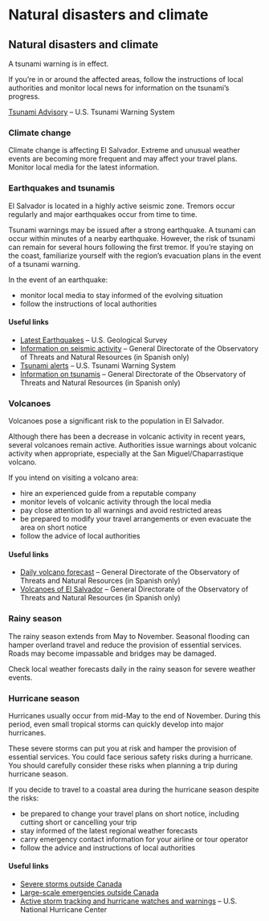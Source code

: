 # Natural disasters and climate

## Natural disasters and climate

A tsunami warning is in effect.

If you’re in or around the affected areas, follow the instructions of local authorities and monitor local news for information on the tsunami’s progress.

[Tsunami Advisory](http://www.tsunami.gov/) – U.S. Tsunami Warning System

### Climate change

Climate change is affecting El Salvador. Extreme and unusual weather events are becoming more frequent and may affect your travel plans. Monitor local media for the latest information.

### Earthquakes and tsunamis

El Salvador is located in a highly active seismic zone. Tremors occur regularly and major earthquakes occur from time to time.

Tsunami warnings may be issued after a strong earthquake. A tsunami can occur within minutes of a nearby earthquake. However, the risk of tsunami can remain for several hours following the first tremor. If you’re staying on the coast, familiarize yourself with the region’s evacuation plans in the event of a tsunami warning.

In the event of an earthquake:

* monitor local media to stay informed of the evolving situation
* follow the instructions of local authorities

#### Useful links

* [Latest Earthquakes](https://earthquake.usgs.gov/earthquakes/map/) – U.S. Geological Survey
* [Information on seismic activity](https://www.snet.gob.sv/informacion/?area=sismologia) – General Directorate of the Observatory of Threats and Natural Resources (in Spanish only)
* [Tsunami alerts](http://tsunami.gov/) – U.S. Tsunami Warning System
* [Information on tsunamis](https://www.snet.gob.sv/informacion/?area=tsunamis) – General Directorate of the Observatory of Threats and Natural Resources (in Spanish only)

### Volcanoes

Volcanoes pose a significant risk to the population in El Salvador.

Although there has been a decrease in volcanic activity in recent years, several volcanoes remain active. Authorities issue warnings about volcanic activity when appropriate, especially at the San Miguel/Chaparrastique volcano.

If you intend on visiting a volcano area:

* hire an experienced guide from a reputable company
* monitor levels of volcanic activity through the local media
* pay close attention to all warnings and avoid restricted areas
* be prepared to modify your travel arrangements or even evacuate the area on short notice
* follow the advice of local authorities

#### Useful links

* [Daily volcano forecast](https://www.snet.gob.sv/) – General Directorate of the Observatory of Threats and Natural Resources (in Spanish only)
* [Volcanoes of El Salvador](https://www.snet.gob.sv/ver/volcanologia) – General Directorate of the Observatory of Threats and Natural Resources (in Spanish only)

### Rainy season

The rainy season extends from May to November. Seasonal flooding can hamper overland travel and reduce the provision of essential services. Roads may become impassable and bridges may be damaged.

Check local weather forecasts daily in the rainy season for severe weather events.

### Hurricane season

Hurricanes usually occur from mid-May to the end of November. During this period, even small tropical storms can quickly develop into major hurricanes.

These severe storms can put you at risk and hamper the provision of essential services. You could face serious safety risks during a hurricane. You should carefully consider these risks when planning a trip during hurricane season.

If you decide to travel to a coastal area during the hurricane season despite the risks:

* be prepared to change your travel plans on short notice, including cutting short or cancelling your trip
* stay informed of the latest regional weather forecasts
* carry emergency contact information for your airline or tour operator
* follow the advice and instructions of local authorities

#### Useful links

* [Severe storms outside Canada](https://travel.gc.ca/travelling/health-safety/hurricanes-typhoons-cyclones-monsoons )
* [Large-scale emergencies outside Canada](https://travel.gc.ca/assistance/emergency-info/large-scale-emergencies-abroad)
* [Active storm tracking and hurricane watches and warnings](http://www.nhc.noaa.gov/) – U.S. National Hurricane Center